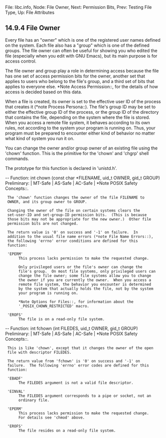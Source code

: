 File: libc.info,  Node: File Owner,  Next: Permission Bits,  Prev: Testing File Type,  Up: File Attributes

14.9.4 File Owner
-----------------

Every file has an "owner" which is one of the registered user names
defined on the system.  Each file also has a "group" which is one of the
defined groups.  The file owner can often be useful for showing you who
edited the file (especially when you edit with GNU Emacs), but its main
purpose is for access control.

   The file owner and group play a role in determining access because
the file has one set of access permission bits for the owner, another
set that applies to users who belong to the file's group, and a third
set of bits that applies to everyone else.  *Note Access Permission::,
for the details of how access is decided based on this data.

   When a file is created, its owner is set to the effective user ID of
the process that creates it (*note Process Persona::).  The file's group
ID may be set to either the effective group ID of the process, or the
group ID of the directory that contains the file, depending on the
system where the file is stored.  When you access a remote file system,
it behaves according to its own rules, not according to the system your
program is running on.  Thus, your program must be prepared to encounter
either kind of behavior no matter what kind of system you run it on.

   You can change the owner and/or group owner of an existing file using
the 'chown' function.  This is the primitive for the 'chown' and 'chgrp'
shell commands.

   The prototype for this function is declared in 'unistd.h'.

 -- Function: int chown (const char *FILENAME, uid_t OWNER, gid_t GROUP)
     Preliminary: | MT-Safe | AS-Safe | AC-Safe | *Note POSIX Safety
     Concepts::.

     The 'chown' function changes the owner of the file FILENAME to
     OWNER, and its group owner to GROUP.

     Changing the owner of the file on certain systems clears the
     set-user-ID and set-group-ID permission bits.  (This is because
     those bits may not be appropriate for the new owner.)  Other file
     permission bits are not changed.

     The return value is '0' on success and '-1' on failure.  In
     addition to the usual file name errors (*note File Name Errors::),
     the following 'errno' error conditions are defined for this
     function:

     'EPERM'
          This process lacks permission to make the requested change.

          Only privileged users or the file's owner can change the
          file's group.  On most file systems, only privileged users can
          change the file owner; some file systems allow you to change
          the owner if you are currently the owner.  When you access a
          remote file system, the behavior you encounter is determined
          by the system that actually holds the file, not by the system
          your program is running on.

          *Note Options for Files::, for information about the
          '_POSIX_CHOWN_RESTRICTED' macro.

     'EROFS'
          The file is on a read-only file system.

 -- Function: int fchown (int FILEDES, uid_t OWNER, gid_t GROUP)
     Preliminary: | MT-Safe | AS-Safe | AC-Safe | *Note POSIX Safety
     Concepts::.

     This is like 'chown', except that it changes the owner of the open
     file with descriptor FILEDES.

     The return value from 'fchown' is '0' on success and '-1' on
     failure.  The following 'errno' error codes are defined for this
     function:

     'EBADF'
          The FILEDES argument is not a valid file descriptor.

     'EINVAL'
          The FILEDES argument corresponds to a pipe or socket, not an
          ordinary file.

     'EPERM'
          This process lacks permission to make the requested change.
          For details see 'chmod' above.

     'EROFS'
          The file resides on a read-only file system.

